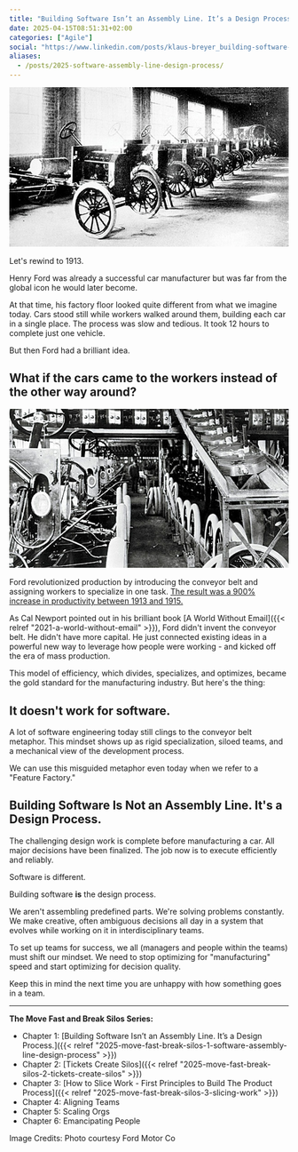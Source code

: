 ```yaml
---
title: "Building Software Isn’t an Assembly Line. It’s a Design Process."
date: 2025-04-15T08:51:31+02:00
categories: ["Agile"]
social: "https://www.linkedin.com/posts/klaus-breyer_building-software-isnt-an-assembly-line-activity-7317807946921373699-BOt1?"
aliases:
  - /posts/2025-software-assembly-line-design-process/
---
```


![before.jpg](before.jpg)

Let's rewind to 1913.

Henry Ford was already a successful car manufacturer but was far from the global icon he would later become.

At that time, his factory floor looked quite different from what we imagine today. Cars stood still while workers walked around them, building each car in a single place. The process was slow and tedious. It took 12 hours to complete just one vehicle.

But then Ford had a brilliant idea.

## What if the cars came to the workers instead of the other way around?

![after.jpg](after.jpg)

Ford revolutionized production by introducing the conveyor belt and assigning workers to specialize in one task. [The result was a 900% increase in productivity between 1913 and 1915.](https://www.assemblymag.com/articles/91581-the-moving-assembly-line-turns-100)

As Cal Newport pointed out in his brilliant book [A World Without Email]({{< relref "2021-a-world-without-email" >}}), Ford didn't invent the conveyor belt. He didn't have more capital. He just connected existing ideas in a powerful new way to leverage how people were working - and kicked off the era of mass production.

This model of efficiency, which divides, specializes, and optimizes, became the gold standard for the manufacturing industry. But here's the thing:

## It doesn't work for software.

A lot of software engineering today still clings to the conveyor belt metaphor. This mindset shows up as rigid specialization, siloed teams, and a mechanical view of the development process.

We can use this misguided metaphor even today when we refer to a "Feature Factory."

## Building Software Is Not an Assembly Line. It's a Design Process.

The challenging design work is complete before manufacturing a car. All major decisions have been finalized. The job now is to execute efficiently and reliably.

Software is different.

Building software **is** the design process.

We aren't assembling predefined parts. We're solving problems constantly. We make creative, often ambiguous decisions all day in a system that evolves while working on it in interdisciplinary teams.

To set up teams for success, we all (managers and people within the teams) must shift our mindset. We need to stop optimizing for "manufacturing" speed and start optimizing for decision quality.

Keep this in mind the next time you are unhappy with how something goes in a team.

---

**The Move Fast and Break Silos Series:**

- Chapter 1: [Building Software Isn’t an Assembly Line. It’s a Design Process.]({{< relref "2025-move-fast-break-silos-1-software-assembly-line-design-process" >}})
- Chapter 2: [Tickets Create Silos]({{< relref "2025-move-fast-break-silos-2-tickets-create-silos" >}})
- Chapter 3: [How to Slice Work - First Principles to Build The Product Process]({{< relref "2025-move-fast-break-silos-3-slicing-work" >}})
- Chapter 4: Aligning Teams
- Chapter 5: Scaling Orgs
- Chapter 6: Emancipating People

Image Credits: Photo courtesy Ford Motor Co
